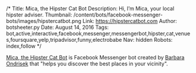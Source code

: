 /*
Title: Mica, the Hipster Cat Bot
Description: Hi, I’m Mica, your local hipster adviser.
Thumbnail: /content/bots/facebook-messenger-bots/images/hipstercatbot.png
Link: https://hipstercatbot.com
Author: botsheeter.py
Date: August 14, 2016
Tags: bot,active,interactive,facebook,messenger,messengerbot,hipster,cat,venues,foursquare,yelp,tripadvisor,funny,electrobabe
Nav: hidden
Robots: index,follow
*/

[Mica, the Hipster Cat Bot](https://hipstercatbot.com) is Facebook Messenger bot created by [Barbara Ondrisek](https://twitter.com/electrobabe) that "helps you discover the best places in your vicinity".
